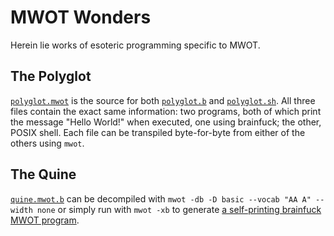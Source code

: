 # MWOT Wonders

Herein lie works of esoteric programming specific to MWOT.


## The Polyglot

[`polyglot.mwot`](polyglot.mwot) is the source for both
[`polyglot.b`](polyglot.b) and [`polyglot.sh`](polyglot.sh).
All three files contain the exact same information: two programs, both
of which print the message "Hello World!" when executed, one using
brainfuck; the other, POSIX shell.
Each file can be transpiled byte-for-byte from either of the others
using `mwot`.


## The Quine

[`quine.mwot.b`](quine.mwot.b) can be decompiled with
`mwot -db -D basic --vocab "AA A" --width none` or simply run with
`mwot -xb` to generate
[a self-printing brainfuck MWOT program](quine.mwot).
